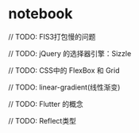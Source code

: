 # notebook


// TODO: FIS3打包慢的问题

// TODO: jQuery 的选择器引擎：Sizzle 

// TODO: CSS中的 FlexBox 和 Grid

// TODO: linear-gradient(线性渐变)

// TODO: Flutter 的概念

// TODO: Reflect类型
